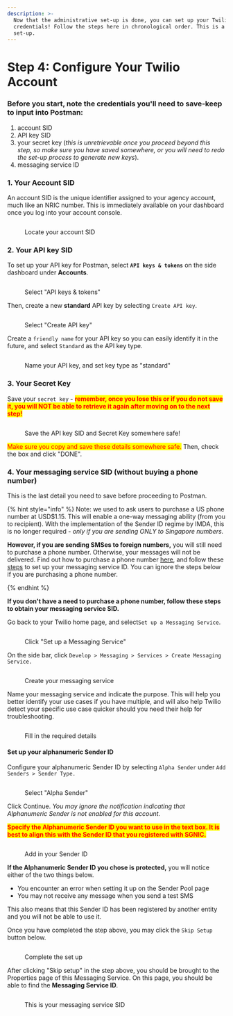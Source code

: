 ```yaml
---
description: >-
  Now that the administrative set-up is done, you can set up your Twilio
  credentials! Follow the steps here in chronological order. This is a one-time
  set-up.
---
```


# Step 4: Configure Your Twilio Account

### Before you start, note the credentials you'll need to save-keep to input into Postman:

1. account SID
2. API key SID
3. your secret key (_this is unretrievable once you proceed beyond this step, so make sure you have saved somewhere, or you will need to redo the set-up process to generate new keys_).
4. messaging service ID&#x20;

### 1. Your Account SID

An account SID is the unique identifier assigned to your agency account, much like an NRIC number. This is immediately available on your dashboard once you log into your account console.

<figure><img src="../../../.gitbook/assets/image (14).png" alt=""><figcaption><p>Locate your account SID</p></figcaption></figure>

### 2. Your API key SID

To set up your API key for Postman, select **`API keys & tokens`** on the side dashboard under **Accounts**.

<figure><img src="../../../.gitbook/assets/image (2).png" alt=""><figcaption><p>Select "API keys &#x26; tokens"</p></figcaption></figure>

Then, create a new **standard** API key by selecting `Create API key`.

<figure><img src="../../../.gitbook/assets/image (17).png" alt=""><figcaption><p>Select "Create API key"</p></figcaption></figure>

Create a `friendly name` for your API key so you can easily identify it in the future, and select `Standard` as the API key type.

<figure><img src="../../../.gitbook/assets/image (6).png" alt=""><figcaption><p>Name your API key, and set key type as "standard"</p></figcaption></figure>

### 3. Your Secret Key

Save your `secret key` - <mark style="color:red;">**remember, once you lose this or if you do not save it, you will NOT be able to retrieve it again after moving on to the next step!**</mark>&#x20;

<figure><img src="../../../.gitbook/assets/image (18).png" alt=""><figcaption><p>Save the API key SID and Secret Key somewhere safe!</p></figcaption></figure>

<mark style="color:red;">Make sure you copy and save these details somewhere safe.</mark> Then, check the box and click "DONE".

### 4. Your messaging service SID (without buying a phone number)

This is the last detail you need to save before proceeding to Postman.

{% hint style="info" %}
Note: we used to ask users to purchase a US phone number at USD$1.15. This will enable a one-way messaging ability (from you to recipient). With the implementation of the Sender ID regime by IMDA, this is no longer required - _only if you are sending ONLY to Singapore numbers._

**However, if you are sending SMSes to foreign numbers,** you will still need to purchase a phone number. Otherwise, your messages will not be delivered. Find out how to purchase a phone number [here](what-if-i-need-to-buy-a-phone-number.md), and follow these [steps](what-if-i-need-to-buy-a-phone-number.md) to set up your messaging service ID. You can ignore the steps below if you are purchasing a phone number.


{% endhint %}

**If you don't have a need to purchase a phone number, follow these steps to obtain your messaging service SID.**

Go back to your Twilio home page, and select`Set up a Messaging Service`.

<figure><img src="../../../.gitbook/assets/image (1).png" alt=""><figcaption><p>Click "Set up a Messaging Service"</p></figcaption></figure>

On the side bar, click `Develop > Messaging > Services > Create Messaging Service.`

<figure><img src="../../../.gitbook/assets/image (16).png" alt=""><figcaption><p>Create your messaging service</p></figcaption></figure>

Name your messaging service and indicate the purpose. This will help you better identify your use cases if you have multiple, and will also help Twilio detect your specific use case quicker should you need their help for troubleshooting.

<figure><img src="../../../.gitbook/assets/image (8).png" alt=""><figcaption><p>Fill in the required details</p></figcaption></figure>

#### Set up your alphanumeric Sender ID

Configure your alphanumeric Sender ID by selecting `Alpha Sender` under `Add Senders > Sender Type.`

<figure><img src="../../../.gitbook/assets/image (11).png" alt=""><figcaption><p>Select "Alpha Sender"</p></figcaption></figure>

Click Continue. _You may ignore the notification indicating that Alphanumeric Sender is not enabled for this account._

<mark style="color:red;">**Specify the Alphanumeric Sender ID you want to use in the text box. It is best to align this with the Sender ID that you registered with SGNIC.**</mark>

<figure><img src="../../../.gitbook/assets/image (22).png" alt=""><figcaption><p>Add in your Sender ID</p></figcaption></figure>

**If the Alphanumeric Sender ID you chose is protected,** you will notice either of the two things below.

* You encounter an error when setting it up on the Sender Pool page
* You may not receive any message when you send a test SMS

This also means that this Sender ID has been registered by another entity and you will not be able to use it.

Once you have completed the step above, you may click the `Skip Setup` button below.

<figure><img src="../../../.gitbook/assets/image.png" alt=""><figcaption><p>Complete the set up</p></figcaption></figure>

After clicking "Skip setup" in the step above, you should be brought to the Properties page of this Messaging Service. On this page, you should be able to find the **Messaging Service ID**.

<figure><img src="../../../.gitbook/assets/image (5).png" alt=""><figcaption><p>This is your messaging service SID</p></figcaption></figure>
